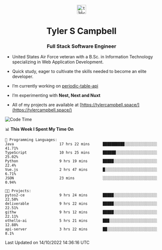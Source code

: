 <p align="center">
<a href="https://www.linkedin.com/in/t36campbell" target="blank"><img align="center" src="https://ik.imagekit.io/t36campbell/Portfolio/linkedin.png.original_m8bbGgPh6.png" alt="t36campbell" height="30" width="30" /></a>
</p>
<h1 align="center">Tyler S Campbell</h1>
<h3 align="center">Full Stack Software Engineer</h3>

* United States Air Force veteran with a B.Sc. in Information Technology specializing in Web Application Development. 

* Quick study, eager to cultivate the skills needed to become an elite developer.

* I’m currently working on [periodic-table-api](https://github.com/t36campbell/periodic-table-api)

* I’m experimenting with **Nest, Next and Nuxt**

* All of my projects are available at [https://tylercampbell.space/](https://tylercampbell.space/)

<!--START_SECTION:waka-->
![Code Time](http://img.shields.io/badge/Code%20Time-1%2C894%20hrs%2012%20mins-blue)

📊 **This Week I Spent My Time On** 

```text
💬 Programming Languages: 
Java                     17 hrs 22 mins      ██████████░░░░░░░░░░░░░░░   41.71% 
TypeScript               10 hrs 25 mins      ██████░░░░░░░░░░░░░░░░░░░   25.02% 
Python                   9 hrs 19 mins       █████░░░░░░░░░░░░░░░░░░░░   22.4% 
Vue.js                   2 hrs 47 mins       █░░░░░░░░░░░░░░░░░░░░░░░░   6.71% 
JSON                     23 mins             ░░░░░░░░░░░░░░░░░░░░░░░░░   0.94%

🐱‍💻 Projects: 
pytos2-ce                9 hrs 24 mins       █████░░░░░░░░░░░░░░░░░░░░   22.58% 
deliverable              9 hrs 22 mins       █████░░░░░░░░░░░░░░░░░░░░   22.51% 
githw                    9 hrs 12 mins       █████░░░░░░░░░░░░░░░░░░░░   22.11% 
othello-ai               5 hrs 21 mins       ███░░░░░░░░░░░░░░░░░░░░░░   12.88% 
api-server               3 hrs 22 mins       ██░░░░░░░░░░░░░░░░░░░░░░░   8.1%

```


 Last Updated on 14/10/2022 14:36:16 UTC
<!--END_SECTION:waka-->
